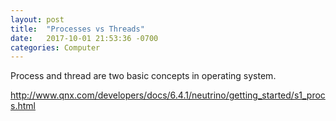 ```yaml
---
layout: post
title:  "Processes vs Threads"
date:   2017-10-01 21:53:36 -0700
categories: Computer
---
```

Process and thread are two basic concepts in operating system. 



http://www.qnx.com/developers/docs/6.4.1/neutrino/getting_started/s1_procs.html